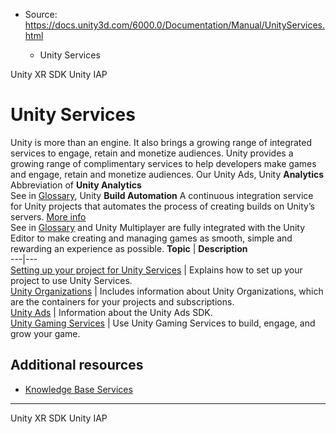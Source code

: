 * Source: https://docs.unity3d.com/6000.0/Documentation/Manual/UnityServices.html

  * Unity Services


[](https://docs.unity3d.com/6000.0/Documentation/Manual/xr-sdk.html)
Unity XR SDK
[](https://docs.unity3d.com/6000.0/Documentation/Manual/UnityIAP.html)
Unity IAP
# Unity Services
Unity is more than an engine. It also brings a growing range of integrated services to engage, retain and monetize audiences. Unity provides a growing range of complimentary services to help developers make games and engage, retain and monetize audiences.
Our Unity Ads, Unity **Analytics** Abbreviation of **Unity Analytics**  
See in [Glossary](https://docs.unity3d.com/6000.0/Documentation/Manual/Glossary.html#Analytics), Unity **Build Automation** A continuous integration service for Unity projects that automates the process of creating builds on Unity’s servers. [More info](https://docs.unity.com/devops/en/manual/unity-build-automation)  
See in [Glossary](https://docs.unity3d.com/6000.0/Documentation/Manual/Glossary.html#BuildAutomation) and Unity Multiplayer are fully integrated with the Unity Editor to make creating and managing games as smooth, simple and rewarding an experience as possible.
**Topic** | **Description**  
---|---  
[Setting up your project for Unity Services](https://docs.unity.com/cloud/en-us/projects/configure-project-for-unity-cloud) | Explains how to set up your project to use Unity Services.  
[Unity Organizations](https://docs.unity.com/cloud/en-us/organizations) | Includes information about Unity Organizations, which are the containers for your projects and subscriptions.  
[Unity Ads](https://docs.unity.com/ads/en-us/manual/UnityAdsHome) | Information about the Unity Ads SDK.  
[Unity Gaming Services](https://docs.unity.com/ugs/en-us/manual/overview/manual/unity-gaming-services-home) | Use Unity Gaming Services to build, engage, and grow your game.  
## Additional resources
  * [Knowledge Base Services](https://support.unity3d.com/hc/en-us/categories/200417079-Services)


* * *
[](https://docs.unity3d.com/6000.0/Documentation/Manual/xr-sdk.html)
Unity XR SDK
[](https://docs.unity3d.com/6000.0/Documentation/Manual/UnityIAP.html)
Unity IAP
